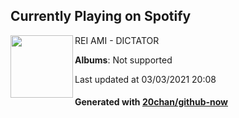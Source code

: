## Currently Playing on Spotify

[<img align="left" width="100" src="https://i.scdn.co/image/ab67616d0000b2731cb0471f9a7cbf5c67c2918a">](https://open.spotify.com/album/1XeOpCq4J5bEsC7KGOINx2)

REI AMI - DICTATOR

**Albums**: Not supported

Last updated at 03/03/2021 20:08

#### Generated with [20chan/github-now](https://github.com/20chan/github-now)


<!--
**20chan/20chan** is a ✨ _special_ ✨ repository because its `README.md` (this file) appears on your GitHub profile.

Here are some ideas to get you started:

- 🔭 I’m currently working on ...
- 🌱 I’m currently learning ...
- 👯 I’m looking to collaborate on ...
- 🤔 I’m looking for help with ...
- 💬 Ask me about ...
- 📫 How to reach me: ...
- 😄 Pronouns: ...
- ⚡ Fun fact: ...
-->
